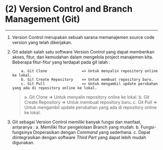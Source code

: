 # (2) Version Control and Branch Management (Git)
----------------------------------------------

1.  Version Control merupakan sebuah sarana memanajemen source code version yang telah dikerjakan.

2. Git adalah salah satu software Version Control yang dapat memberikan akses, fitur, dan kemudahan dalam mengelola project manajemen kita. Beberapa fitur-fitur yang terdapat pada git ialah :
    ```
        a. Git Clone                => Untuk menyalin repository online ke lokal.
        b. Git Create Repository    => Untuk membuat repository baru.
        c. Git Pull                 => Untuk mengambil update perubahan yang ada di repository online ke lokal.
    ```
    > a. Git Clone                => Untuk menyalin repository online ke lokal.
    > b. Git Create Repository    => Untuk membuat repository baru.
    > c. Git Pull                 => Untuk mengambil update perubahan yang ada di repository online ke lokal.

3. Git sebagai Version Control memiliki banyak fungsi dan manfaat, antaranya :
    a. Memiliki fitur pengelolaan Branch yang mudah.
    b. Fungsi-fungsinya Dioperasikan dengan _Command_ yang sederhana.
    c. Dapat diintegrasikan dengan software _Third Part_ yang dapat lebih mudah digunakan.
